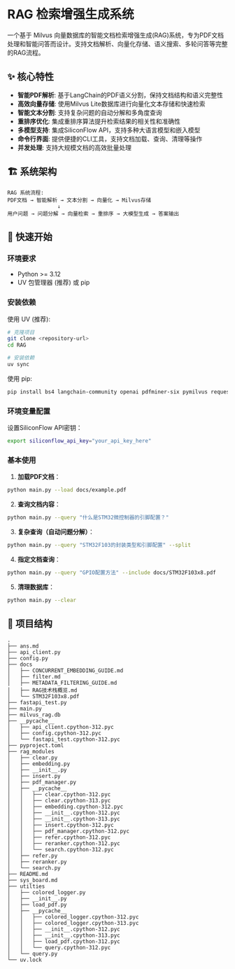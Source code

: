 # RAG 检索增强生成系统

一个基于 Milvus 向量数据库的智能文档检索增强生成(RAG)系统，专为PDF文档处理和智能问答而设计。支持文档解析、向量化存储、语义搜索、多轮问答等完整的RAG流程。

## ✨ 核心特性

- **智能PDF解析**: 基于LangChain的PDF语义分割，保持文档结构和语义完整性
- **高效向量存储**: 使用Milvus Lite数据库进行向量化文本存储和快速检索
- **智能文本分割**: 支持复杂问题的自动分解和多角度查询
- **重排序优化**: 集成重排序算法提升检索结果的相关性和准确性
- **多模型支持**: 集成SiliconFlow API，支持多种大语言模型和嵌入模型
- **命令行界面**: 提供便捷的CLI工具，支持文档加载、查询、清理等操作
- **并发处理**: 支持大规模文档的高效批量处理

## 🏗️ 系统架构

```
RAG 系统流程:
PDF文档 → 智能解析 → 文本分割 → 向量化 → Milvus存储
                ↓
用户问题 → 问题分解 → 向量检索 → 重排序 → 大模型生成 → 答案输出
```
## 🚀 快速开始

### 环境要求

- Python >= 3.12
- UV 包管理器 (推荐) 或 pip

### 安装依赖

使用 UV (推荐):
```bash
# 克隆项目
git clone <repository-url>
cd RAG

# 安装依赖
uv sync
```

使用 pip:
```bash
pip install bs4 langchain-community openai pdfminer-six pymilvus requests
```

### 环境变量配置

设置SiliconFlow API密钥：
```bash
export siliconflow_api_key="your_api_key_here"
```

### 基本使用

1. **加载PDF文档**：
```bash
python main.py --load docs/example.pdf
```

2. **查询文档内容**：
```bash
python main.py --query "什么是STM32微控制器的引脚配置？"
```

3. **复杂查询（自动问题分解）**：
```bash
python main.py --query "STM32F103的封装类型和引脚配置" --split
```

4. **指定文档查询**：
```bash
python main.py --query "GPIO配置方法" --include docs/STM32F103x8.pdf
```

5. **清理数据库**：
```bash
python main.py --clear
```

## 📁 项目结构

```
.
├── ans.md
├── api_client.py
├── config.py
├── docs
│   ├── CONCURRENT_EMBEDDING_GUIDE.md
│   ├── filter.md
│   ├── METADATA_FILTERING_GUIDE.md
│   ├── RAG技术栈概览.md
│   └── STM32F103x8.pdf
├── fastapi_test.py
├── main.py
├── milvus_rag.db
├── __pycache__
│   ├── api_client.cpython-312.pyc
│   ├── config.cpython-312.pyc
│   └── fastapi_test.cpython-312.pyc
├── pyproject.toml
├── rag_modules
│   ├── clear.py
│   ├── embedding.py
│   ├── __init__.py
│   ├── insert.py
│   ├── pdf_manager.py
│   ├── __pycache__
│   │   ├── clear.cpython-312.pyc
│   │   ├── clear.cpython-313.pyc
│   │   ├── embedding.cpython-312.pyc
│   │   ├── __init__.cpython-312.pyc
│   │   ├── __init__.cpython-313.pyc
│   │   ├── insert.cpython-312.pyc
│   │   ├── pdf_manager.cpython-312.pyc
│   │   ├── refer.cpython-312.pyc
│   │   ├── reranker.cpython-312.pyc
│   │   └── search.cpython-312.pyc
│   ├── refer.py
│   ├── reranker.py
│   └── search.py
├── README.md
├── sys_board.md
├── utilties
│   ├── colored_logger.py
│   ├── __init__.py
│   ├── load_pdf.py
│   ├── __pycache__
│   │   ├── colored_logger.cpython-312.pyc
│   │   ├── colored_logger.cpython-313.pyc
│   │   ├── __init__.cpython-312.pyc
│   │   ├── __init__.cpython-313.pyc
│   │   ├── load_pdf.cpython-312.pyc
│   │   └── query.cpython-312.pyc
│   └── query.py
└── uv.lock

```
